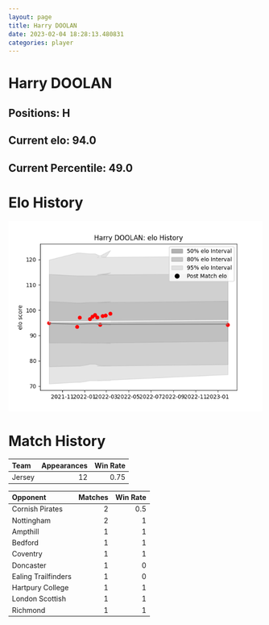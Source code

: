 ```yaml
---  
layout: page  
title: Harry DOOLAN  
date: 2023-02-04 18:28:13.480831  
categories: player  
---
```

# Harry DOOLAN

## Positions: H

## Current elo: 94.0

## Current Percentile: 49.0

# Elo History


![elo history](history_HarryDOOLAN.png)
# Match History


| Team   |   Appearances |   Win Rate |
|:-------|--------------:|-----------:|
| Jersey |            12 |       0.75 |

| Opponent            |   Matches |   Win Rate |
|:--------------------|----------:|-----------:|
| Cornish Pirates     |         2 |        0.5 |
| Nottingham          |         2 |        1   |
| Ampthill            |         1 |        1   |
| Bedford             |         1 |        1   |
| Coventry            |         1 |        1   |
| Doncaster           |         1 |        0   |
| Ealing Trailfinders |         1 |        0   |
| Hartpury College    |         1 |        1   |
| London Scottish     |         1 |        1   |
| Richmond            |         1 |        1   |